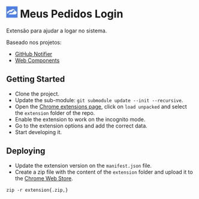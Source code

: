 # <img src="extension/icon-128.png" width="30"> Meus Pedidos Login

Extensão para ajudar a logar no sistema.

Baseado nos projetos:

- [GitHub Notifier](https://github.com/sindresorhus/github-notifier-chrome)
- [Web Components](https://github.com/webcomponents/chrome-webcomponents-extension)

## Getting Started

- Clone the project.
- Update the sub-module: `git submodule update --init --recursive`.
- Open the [Chrome extensions page](chrome://extensions/), click on `load unpacked` and select the `extension` folder of the repo.
- Enable the extension to work on the incognito mode.
- Go to the extension options and add the correct data.
- Start developing it.

## Deploying

- Update the extension version on the `manifest.json` file.
- Create a zip file with the content of the `extension` folder and upload it to the [Chrome Web Store](https://chrome.google.com/webstore/devconsole).

```
zip -r extension{.zip,}
```
